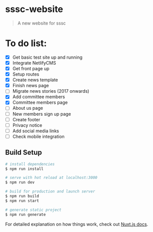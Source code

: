 # sssc-website

> A new website for sssc

# To do list:

- [x] Get basic test site up and running
- [x] Integrate NetlifyCMS
- [x] Get front page up
- [x] Setup routes
- [x] Create news template
- [x] Finish news page
- [ ] Migrate news stories (2017 onwards)
- [x] Add committee members
- [x] Committee members page
- [ ] About us page
- [ ] New members sign up page
- [ ] Create footer
- [ ] Privacy notice
- [ ] Add social media links
- [ ] Check mobile integration

## Build Setup

``` bash
# install dependencies
$ npm run install

# serve with hot reload at localhost:3000
$ npm run dev

# build for production and launch server
$ npm run build
$ npm run start

# generate static project
$ npm run generate
```

For detailed explanation on how things work, check out [Nuxt.js docs](https://nuxtjs.org).
